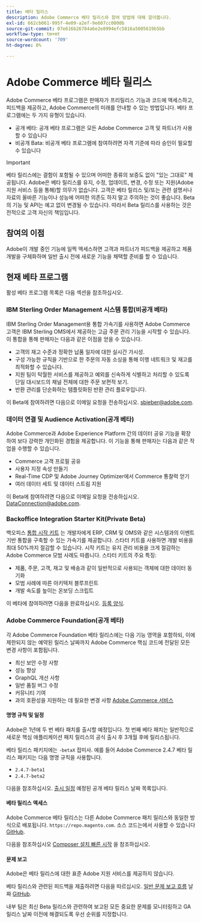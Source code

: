 ```yaml
---
title: 베타 릴리스
description: Adobe Commerce 베타 릴리스와 참여 방법에 대해 알아봅니다.
exl-id: 662cb061-995f-4e09-a2ef-9e607cc0000b
source-git-commit: 07e616b26784a6e2e8994efc5816a5005619b5bb
workflow-type: tm+mt
source-wordcount: '709'
ht-degree: 0%

---
```


# Adobe Commerce 베타 릴리스

Adobe Commerce 베타 프로그램은 판매자가 프리릴리스 기능과 코드에 액세스하고, 피드백을 제공하고, Adobe Commerce의 미래를 안내할 수 있는 방법입니다. 베타 프로그램에는 두 가지 유형이 있습니다.

- 공개 베타: 공개 베타 프로그램은 모든 Adobe Commerce 고객 및 파트너가 사용할 수 있습니다
- 비공개 Bata: 비공개 베타 프로그램에 참여하려면 자격 기준에 따라 승인이 필요할 수 있습니다

>[!IMPORTANT]
>
>베타 릴리스에는 결함이 포함될 수 있으며 어떠한 종류의 보증도 없이 &quot;있는 그대로&quot; 제공됩니다. Adobe은 베타 릴리스를 유지, 수정, 업데이트, 변경, 수정 또는 지원(Adobe 지원 서비스 등을 통해)할 의무가 없습니다. 고객은 베타 릴리스 및/또는 관련 설명서나 자료의 올바른 기능이나 성능에 어떠한 의존도 하지 말고 주의하는 것이 좋습니다. Beta의 기능 및 API는 예고 없이 변경될 수 있습니다. 따라서 Beta 릴리스를 사용하는 것은 전적으로 고객 자신의 책임입니다.

## 참여의 이점

Adobe이 개발 중인 기능에 일찍 액세스하면 고객과 파트너가 피드백을 제공하고 제품 개발을 구체화하며 일반 출시 전에 새로운 기능을 채택할 준비를 할 수 있습니다.

## 현재 베타 프로그램

활성 베타 프로그램 목록은 다음 섹션을 참조하십시오.

### IBM Sterling Order Management 시스템 통합(비공개 베타)

IBM Sterling Order Management용 통합 가속기를 사용하면 Adobe Commerce 고객은 IBM Sterling OMS에서 제공하는 고급 주문 관리 기능을 시작할 수 있습니다. 이 통합을 통해 판매자는 다음과 같은 이점을 얻을 수 있습니다.
- 고객의 재고 수준과 정확한 납품 일자에 대한 실시간 가시성.
- 구성 가능한 규칙을 기반으로 한 주문의 자동 소싱을 통해 이행 네트워크 및 재고를 최적화할 수 있습니다.
- 지원 팀이 탁월한 서비스를 제공하고 예외를 신속하게 식별하고 처리할 수 있도록 단일 대시보드의 채널 전체에 대한 주문 보편적 보기.
- 반환 관리를 단순화하는 템플릿화된 반환 관리 플로우입니다.

이 Beta에 참여하려면 다음으로 이메일 요청을 전송하십시오. [sbieber@adobe.com](mailto:sbieber@adobe.com).

### 데이터 연결 및 Audience Activation(공개 베타)

Adobe Commerce과 Adobe Experience Platform 간의 데이터 공유 기능을 확장하여 보다 강력한 개인화된 경험을 제공합니다. 이 기능을 통해 판매자는 다음과 같은 작업을 수행할 수 있습니다.
- Commerce 고객 프로필 공유
- 사용자 지정 속성 만들기
- Real-Time CDP 및 Adobe Journey Optimizer에서 Commerce 통찰력 얻기
- 여러 데이터 세트 및 데이터 스트림 지원

이 Beta에 참여하려면 다음으로 이메일 요청을 전송하십시오. [DataConnection@adobe.com](mailto:DataConnection@adobe.com).

### Backoffice Integration Starter Kit(Private Beta)

백오피스 [통합 시작 키트](https://developer-stage.adobe.com/commerce/extensibility/app-development/starter-kit/) 는 개발자에게 ERP, CRM 및 OMS와 같은 시스템과의 이벤트 기반 통합을 구축할 수 있는 가속기를 제공합니다. 스타터 키트를 사용하면 개발 비용을 최대 50%까지 절감할 수 있습니다. 시작 키트는 유지 관리 비용을 크게 절감하는 Adobe Commerce 모범 사례도 따릅니다. 스타터 키트의 주요 특징:
- 제품, 주문, 고객, 재고 및 배송과 같이 일반적으로 사용되는 객체에 대한 데이터 동기화
- 모범 사례에 따른 아키텍처 블루프린트
- 개발 속도를 높이는 온보딩 스크립트

이 베타에 참여하려면 다음을 완료하십시오. [등록 양식](https://forms.office.com/r/YbYArqE3DT).

### Adobe Commerce Foundation(공개 베타)

각 Adobe Commerce Foundation 베타 릴리스에는 다음 기능 영역을 포함하되, 이에 제한되지 않는 예약된 릴리스 날짜까지 Adobe Commerce 핵심 코드에 전달된 모든 변경 사항이 포함됩니다.

- 최신 보안 수정 사항
- 성능 향상
- GraphQL 개선 사항
- 일반 품질 버그 수정
- 커뮤니티 기여
- 과의 호환성을 지원하는 데 필요한 변경 사항 [Adobe Commerce 서비스](https://experienceleague.adobe.com/docs/commerce-merchant-services/user-guides/home.html)

#### 명명 규칙 및 일정

Adobe은 1년에 두 번 베타 패치를 출시할 예정입니다. 첫 번째 베타 패치는 일반적으로 새로운 핵심 애플리케이션 패치 릴리스의 공식 출시 후 3개월 후에 릴리스됩니다.

베타 릴리스 패키지에는 `-betaX` 접미사. 예를 들어 Adobe Commerce 2.4.7 베타 릴리스 패키지는 다음 명명 규칙을 사용합니다.

- `2.4.7-beta1`
- `2.4.7-beta2`

다음을 참조하십시오. [출시 일정](schedule.md) 예정된 공개 베타 릴리스 날짜 목록입니다.


#### 베타 릴리스 액세스

Adobe Commerce 베타 릴리스는 다른 Adobe Commerce 패치 릴리스와 동일한 방식으로 배포됩니다. `https://repo.magento.com`. 소스 코드는에서 사용할 수 있습니다 [GitHub](https://github.com/magento/magento2).

다음을 참조하십시오 [Composer 설치 빠른 시작](../installation/composer.md) 을 참조하십시오.

#### 문제 보고

Adobe은 베타 릴리스에 대한 표준 Adobe 지원 서비스를 제공하지 않습니다.

베타 릴리스와 관련된 피드백을 제출하려면 다음을 따르십시오. [일반 문제 보고 흐름](https://developer.adobe.com/commerce/contributor/guides/code-contributions/) 날짜 [GitHub](https://github.com/magento/magento2).

내부 팀은 최신 Beta 릴리스와 관련하여 보고된 모든 중요한 문제를 모니터링하고 GA 릴리스 날짜 이전에 해결되도록 우선 순위를 지정합니다.
